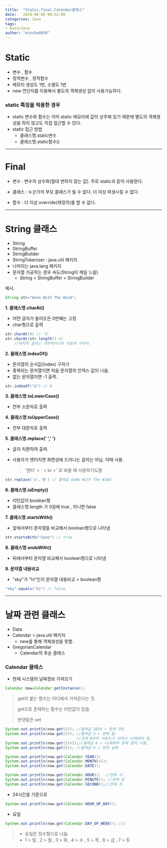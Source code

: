 ```yaml
---
title:  "Static,final,Calendar클래스"
date:   2019-06-09 09:52:00
categories: Java
tags:
- basicJava
author: "mincho8050"
---
```


# Static

- 변수 , 함수
- 정적변수 , 정적함수
- 메모리 생성도 1번, 소멸도 1번
- new 연산자를 이용해서 별도의 객체생성 없이 사용가능하다.





### static 특징을 적용한 경우

- static 변수와 함수는 이미 static 메모리에 값이 상주해 있기 때문에 별도의 객체생성을 하지 않고도 직접 접근할 수 있다.
- static 접근 방법
  - 클래스명.static변수
  - 클래스명.static함수()





------





# Final

- 변수 : 변수의 상수화(절대 변하지 않는 값). 주로 static과 같이 사용한다.

- 클래스 : 누군가의 부모 클래스가 될 수 없다. 더 이상 파생시킬 수 없다.
- 함수 : 더 이상 override(재정의)를 할 수 없다.







------



# String 클래스

- String
- StringBuffer
- StringBuilder
- StringTokenizer : java.util 패키지
- 나머지는 java.lang 패키지
- 문자열 가공하는 경우 속도(String이 제일 느림)
  - String < StringBuffer < StringBuilder



예시.

```java
String str="Gone With The Wind";
```



**1. 클래스명.charAt()**

- 어떤 글자가 들어오든 0번째는 고정
- char형으로 출력

```java
str.charAt(0) // 'G'
str.charAt(str.length()-1) 
    //마지막 글자는 가변적이니까 이렇게 구하자.
```



**2. 클래스명.indexOf()**

- 문자열의 순서값(index) 구하기
- 중복되는 문자열이면 처음 문자열의 인덱스 값이 나옴.
- 없는 문자열이면 -1 출력.

```java
str.indexOf("G") // 0
```



**3. 클래스명.toLowerCase()**

- 전부 소문자로 출력



**4. 클래스명.toUpperCase()**

- 전부 대문자로 출력



**5. 클래스명.replace(' ',' ')**

- 글자 치환하여 출력.
- 사용자가 엔터치면 화면상에 드러나는 글자는 아님. 이때 사용.

	> '엔터' > ' < br >' 로 바꿀 때 사용하기도함

```java
str.replace('n','N') // 출력값 GoNe With The WiNd
```



**6. 클래스명.isEmpty()**

- 리턴값이 boolean형
- 클래스명.length 가 0일때 true , 아니면 false



**7. 클래스명.startsWith()**

- 앞에서부터 문자열을 비교해서 boolean형으로 나타냄

```java
str.startsWith("Gone") // true
```

**8. 클래스명.endsWith()**

- 뒤에서부터 문자열 비교해서 boolean형으로 나타냄



**9. 문자열 내용비교**

- "sky"가 "hi"인지 문자열 내용비교 > boolean형

```java
"sky".equals("hi") // false
```





------





# 날짜 관련 클래스

- Data
- Calendar  >  java.util 패키지
  - new를 통해 객체생성을 못함.
- GregorianCalendar
  - Calendar의 후손 클래스





### Calendar 클래스



- 현재 시스템의 날짜정보 가져오기

```java
Calendar now=Calendar.getInstance();
```

> get이 붙는 함수는 어디에서 가져온다는 것.
>
> get으로 존재하는 함수는 리턴값이 있음.
>
> 반댓말은 set

```java
System.out.println(now.get(1)); //출력값 2019 > 현재 연도
System.out.println(now.get(2)); //출력값 5 > 현재 달.
                                //근데 0부터 카운트가 되어서 +1해줘야 됨.
System.out.println(now.get(2)+1);//출력값 6 > +1해줘야 현재 달이 나옴.
System.out.println(now.get(5)); //출력값 9 > 현재 날짜
```

```java
System.out.println(now.get(Calendar.YEAR));
System.out.println(now.get(Calendar.MONTH)+1);
System.out.println(now.get(Calendar.DATE));

System.out.println(now.get(Calendar.HOUR));  //현재 시 , 
System.out.println(now.get(Calendar.MINUTE)); //현재 분 
System.out.println(now.get(Calendar.SECOND));//현재 초
```



- 24시간을 기준으로

```java
System.out.println(now.get(Calendar.HOUR_OF_DAY)); 
```

- 요일

```java
System.out.println(now.get(Calendar.DAY_OF_WEEK)); //1
```

> - 요일은 정수형으로 나옴.
> - 1 > 일 , 2 > 월 , 3 > 화 , 4 > 수 , 5 > 목 , 6 > 금 , 7 > 토



